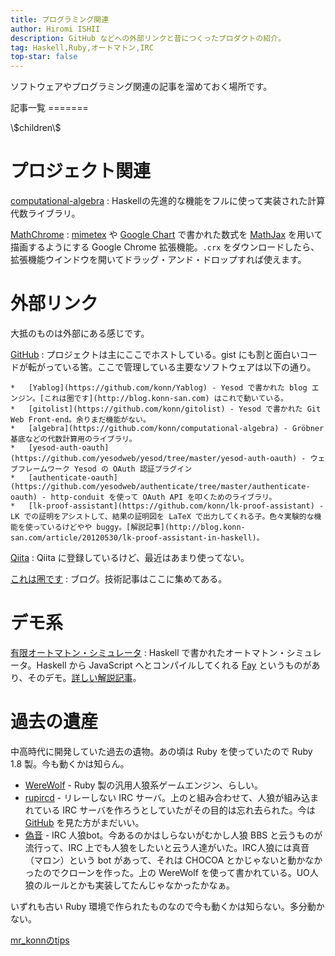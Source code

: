 ```yaml
---
title: プログラミング関連
author: Hiromi ISHII
description: GitHub などへの外部リンクと昔につくったプロダクトの紹介。
tag: Haskell,Ruby,オートマトン,IRC
top-star: false
---
```


ソフトウェアやプログラミング関連の記事を溜めておく場所です。

<div class="row-fluid">
<div class="span9">
記事一覧
=======
<dl id="#children">
\$children\$
</dl>

プロジェクト関連
==============
[computational-algebra](http://konn.github.io/computational-algebra/)
:    Haskellの先進的な機能をフルに使って実装された計算代数ライブラリ。

[MathChrome](https://github.com/konn/MathChrome)
:    [mimetex](http://www.forkosh.com/mimetex.html) や [Google Chart](https://developers.google.com/chart/) で書かれた数式を [MathJax](http://www.mathjax.org/) を用いて描画するようにする Google Chrome 拡張機能。`.crx` をダウンロードしたら、拡張機能ウインドウを開いてドラッグ・アンド・ドロップすれば使えます。


外部リンク
========
大抵のものは外部にある感じです。

[GitHub](https://github.com/konn/)
:    プロジェクトは主にここでホストしている。gist にも割と面白いコードが転がっている筈。ここで管理している主要なソフトウェアは以下の通り。

    *   [Yablog](https://github.com/konn/Yablog) - Yesod で書かれた blog エンジン。[これは圏です](http://blog.konn-san.com) はこれで動いている。
	*   [gitolist](https://github.com/konn/gitolist) - Yesod で書かれた Git Web Front-end。余りまだ機能がない。
	*   [algebra](https://github.com/konn/computational-algebra) - Gröbner 基底などの代数計算用のライブラリ。
	*   [yesod-auth-oauth](https://github.com/yesodweb/yesod/tree/master/yesod-auth-oauth) - ウェブフレームワーク Yesod の OAuth 認証プラグイン
	*   [authenticate-oauth](https://github.com/yesodweb/authenticate/tree/master/authenticate-oauth) - http-conduit を使って OAuth API を叩くためのライブラリ。
	*   [lk-proof-assistant](https://github.com/konn/lk-proof-assistant) - LK での証明をアシストして、結果の証明図を LaTeX で出力してくれる子。色々実験的な機能を使っているけどやや buggy。[解説記事](http://blog.konn-san.com/article/20120530/lk-proof-assistant-in-haskell)。
 
[Qiita](http://qiita.com/users/mr_konn)
:    Qiita に登録しているけど、最近はあまり使ってない。

[これは圏です](http://blog.konn-san.com)
:    ブログ。技術記事はここに集めてある。

デモ系
=====
[有限オートマトン・シミュレータ](./automaton/)
:    Haskell で書かれたオートマトン・シミュレータ。Haskell から JavaScript へとコンパイルしてくれる [Fay](http://fay-lang.org/) というものがあり、そのデモ。[詳しい解説記事](http://blog.konn-san.com/article/20121225/fay-introduction)。

過去の遺産
=========
中高時代に開発していた過去の遺物。あの頃は Ruby を使っていたので Ruby 1.8 製。今も動くかは知らん。

* [WereWolf](./ruby/werewolf/) - Ruby 製の汎用人狼系ゲームエンジン、らしい。
* [rupircd](./ruby/rupircd) - リレーしない IRC サーバ。上のと組み合わせて、人狼が組み込まれている IRC サーバを作ろうとしていたがその目的は忘れ去られた。今は [GitHub](https://github.com/konn/rupircd) を見た方がまだいい。
* [偽音](./ruby/gionbot/) - IRC 人狼bot。今あるのかはしらないがむかし人狼 BBS と云うものが流行って、IRC 上でも人狼をしたいと云う人達がいた。IRC人狼には真音（マロン）という bot があって、それは CHOCOA とかじゃないと動かなかったのでクローンを作った。上の WereWolf を使って書かれている。UO人狼のルールとかも実装してたんじゃなかったかなぁ。

いずれも古い Ruby 環境で作られたものなので今も動くかは知らない。多分動かない。
</div>
<div class="span3">
<a class="qiita-timeline" href="https://qiita.com/users/mr_konn" data-qiita-username="mr_konn">mr_konnのtips</a><script src="//qiita-widget.suin.org/widget.js"></script>
</div>
</div>
